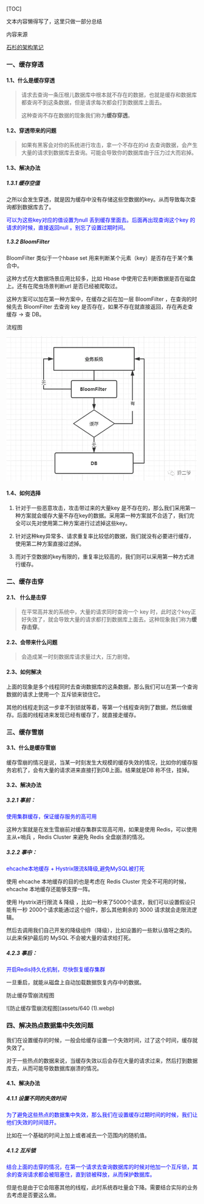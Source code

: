 [TOC]

文本内容懒得写了，这里只做一部分总结

内容来源

[石杉的架构笔记](https://mp.weixin.qq.com/s/7gbJCeBKklTlAxU_vsrIxg)

### 一、缓存穿透

#### 1.1、什么是缓存穿透

> 请求去查询一条压根儿数据库中根本就不存在的数据，也就是缓存和数据库都查询不到这条数据，但是请求每次都会打到数据库上面去。
>
> 这种查询不存在数据的现象我们称为**缓存穿透**。

#### 1.2、穿透带来的问题

> 如果有黑客会对你的系统进行攻击，拿一个不存在的id 去查询数据，会产生大量的请求到数据库去查询。可能会导致你的数据库由于压力过大而宕掉。

#### 1.3、解决办法

##### 1.3.1 缓存空值

之所以会发生穿透，就是因为缓存中没有存储这些空数据的key。从而导致每次查询都到数据库去了。

<font color=blue>可以为这些key对应的值设置为null 丢到缓存里面去。后面再出现查询这个key 的请求的时候，直接返回null 。别忘了设置过期时间。</font>

##### 1.3.2 BloomFilter

BloomFilter 类似于一个hbase set 用来判断某个元素（key）是否存在于某个集合中。

这种方式在大数据场景应用比较多，比如 Hbase 中使用它去判断数据是否在磁盘上。还有在爬虫场景判断url 是否已经被爬取过。

这种方案可以加在第一种方案中，在缓存之前在加一层 BloomFilter ，在查询的时候先去 BloomFilter 去查询 key 是否存在，如果不存在就直接返回，存在再走查缓存 -> 查 DB。



流程图

![流程图](assets/640.webp)

#### 1.4、如何选择

1. 针对于一些恶意攻击，攻击带过来的大量key 是不存在的，那么我们采用第一种方案就会缓存大量不存在key的数据。采用第一种方案就不合适了，我们完全可以先对使用第二种方案进行过滤掉这些key。

2. 针对这种key异常多、请求重复率比较低的数据，我们就没有必要进行缓存，使用第二种方案直接过滤掉。

3. 而对于空数据的key有限的，重复率比较高的，我们则可以采用第一种方式进行缓存。

### 二、缓存击穿

#### 2.1、 什么是击穿

> 在平常高并发的系统中，大量的请求同时查询一个 key 时，此时这个key正好失效了，就会导致大量的请求都打到数据库上面去。这种现象我们称为**缓存击穿**。

#### 2.2、会带来什么问题

> 会造成某一时刻数据库请求量过大，压力剧增。

#### 2.3、如何解决

上面的现象是多个线程同时去查询数据库的这条数据，那么我们可以在第一个查询数据的请求上使用一个 互斥锁来锁住它。

其他的线程走到这一步拿不到锁就等着，等第一个线程查询到了数据，然后做缓存。后面的线程进来发现已经有缓存了，就直接走缓存。

### 三、缓存雪崩

#### 3.1、什么是缓存雪崩

缓存雪崩的情况是说，当某一时刻发生大规模的缓存失效的情况，比如你的缓存服务宕机了，会有大量的请求进来直接打到DB上面。结果就是DB 称不住，挂掉。

#### 3.2、解决办法

##### 3.2.1 事前：

<font color=blue>使用集群缓存，保证缓存服务的高可用</font>

这种方案就是在发生雪崩前对缓存集群实现高可用，如果是使用 Redis，可以使用 主从+哨兵 ，Redis Cluster 来避免 Redis 全盘崩溃的情况。

##### 3.2.2 事中：

<font color=blue>ehcache本地缓存 + Hystrix限流&降级,避免MySQL被打死</font>

使用 ehcache 本地缓存的目的也是考虑在 Redis Cluster 完全不可用的时候，ehcache 本地缓存还能够支撑一阵。

使用 Hystrix进行限流 & 降级 ，比如一秒来了5000个请求，我们可以设置假设只能有一秒 2000个请求能通过这个组件，那么其他剩余的 3000 请求就会走限流逻辑。

然后去调用我们自己开发的降级组件（降级），比如设置的一些默认值呀之类的。以此来保护最后的 MySQL 不会被大量的请求给打死。

##### 4.2.3 事后：

<font color=blue>开启Redis持久化机制，尽快恢复缓存集群</font>

一旦重启，就能从磁盘上自动加载数据恢复内存中的数据。

防止缓存雪崩流程图

![防止缓存雪崩流程图](assets/640 (1).webp)



### 四、解决热点数据集中失效问题

我们在设置缓存的时候，一般会给缓存设置一个失效时间，过了这个时间，缓存就失效了。

对于一些热点的数据来说，当缓存失效以后会存在大量的请求过来，然后打到数据库去，从而可能导致数据库崩溃的情况。

#### 4.1、解决办法

##### 4.1.1 设置不同的失效时间

<font color=blue>为了避免这些热点的数据集中失效，那么我们在设置缓存过期时间的时候，我们让他们失效的时间错开。</font>

比如在一个基础的时间上加上或者减去一个范围内的随机值。

##### 4.1.2 互斥锁

<font color=blue>结合上面的击穿的情况，在第一个请求去查询数据库的时候对他加一个互斥锁，其余的查询请求都会被阻塞住，直到锁被释放，从而保护数据库。</font>

但是也是由于它会阻塞其他的线程，此时系统吞吐量会下降。需要结合实际的业务去考虑是否要这么做。



















